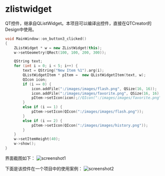 # zlistwidget
QT控件，继承自QListWidget。本项目可以编译出控件，直接在QTCreator的Design中使用。
```cpp
void MainWindow::on_button3_clicked()
{
    ZListWidget * w = new ZListWidget(this);
    w->setGeometry(QRect(100, 100, 200, 300));

    QString text;
    for (int i = 0; i < 5; i++) {
        text = QString("New Item %1").arg(i);
        QListWidgetItem * pItem =  new QListWidgetItem(text, w);
        QIcon icon;
        if (i == 0) {
            icon.addFile(":/images/images/flash.png", QSize(16, 16));
            icon.addFile(":/images/images/favorite.png", QSize(16, 16), QIcon::Selected, QIcon::Off);
            pItem->setIcon(icon);//QIcon(":/images/images/favorite.png"));
        }
        else if (i == 1) {
            pItem->setIcon(QIcon(":/images/images/flash.png"));
        }
        else if (i == 2) {
            pItem->setIcon(QIcon(":/images/images/history.png"));
        }
    }
    w->setItemHeight(40);
    w->show();
}
```
界面截图如下：
![screenshot1](https://github.com/brucezhao/zlistwidget/blob/master/images/Screenshot1.png)

下面是该控件在一个项目中的使用案例：
![screenshot2](https://github.com/brucezhao/zlistwidget/blob/master/images/Screenshot2.png)
